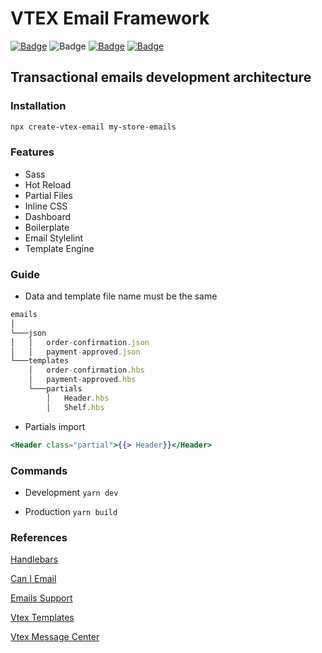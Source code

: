 # VTEX Email Framework

[![Badge](https://img.shields.io/github/package-json/v/crisfeit/vtex-email-framework?color=%23F05032&logo=git)](https://github.com/CrisFeit/vtex-email-framework) ![Badge](https://img.shields.io/npm/dt/vtex-email-framework?color=%23CB3837&logo=npm) [![Badge](https://img.shields.io/badge/%20yarn->=_1-blue?logo=yarn)](https://classic.yarnpkg.com) [![Badge](https://img.shields.io/badge/%20node.js-%20%3E%3D_14-brightgreen?logo=node.js)](https://nodejs.org)

## Transactional emails development architecture

### Installation

```bash
npx create-vtex-email my-store-emails
```

### Features

* Sass
* Hot Reload
* Partial Files
* Inline CSS
* Dashboard
* Boilerplate
* Email Stylelint
* Template Engine

### Guide

* Data and template file name must be the same

```javascript
emails
│
└───json
│   │   order-confirmation.json
│   │   payment-approved.json
└───templates
    │   order-confirmation.hbs
    │   payment-approved.hbs
    └───partials
        │   Header.hbs
        │   Shelf.hbs
```

* Partials import

```handlebars
<Header class="partial">{{> Header}}</Header>
```

### Commands

* Development `yarn dev`

* Production `yarn build`

### References

[Handlebars](https://handlebarsjs.com/)  

[Can I Email](https://www.caniemail.com/)

[Emails Support](https://www.campaignmonitor.com/css/)  

[Vtex Templates](https://help.vtex.com/tutorial/list-of-e-mail-templates-in-the-message-center--3g2S2kqBOoSGcCaqMYK2my)  

[Vtex Message Center](https://help.vtex.com/en/tracks/transactional-emails--6IkJwttMw5T84mlY9RifRP/5uvq01BDu6nnDEJpseR1aH)

